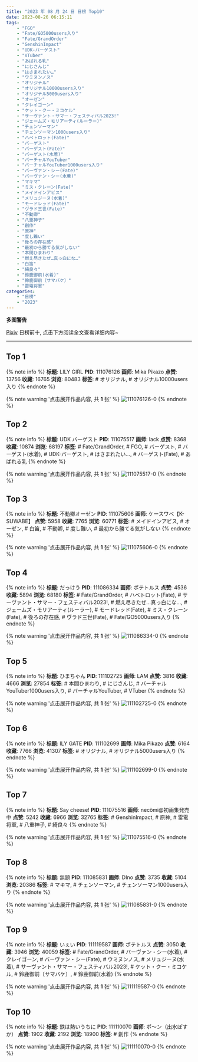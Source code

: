 ```yaml
---
title: "2023 年 08 月 24 日 日榜 Top10"
date: 2023-08-26 06:15:11
tags:
    - "FGO"
    - "Fate/GO5000users入り"
    - "Fate/GrandOrder"
    - "GenshinImpact"
    - "UDK-バーゲスト"
    - "VTuber"
    - "あばれる乳"
    - "にじさんじ"
    - "はさまれたい…"
    - "ウミヌンノス"
    - "オリジナル"
    - "オリジナル10000users入り"
    - "オリジナル5000users入り"
    - "オーゼン"
    - "クレイゴーン"
    - "ケット・クー・ミコケル"
    - "サーヴァント・サマー・フェスティバル2023!"
    - "ジェームズ・モリアーティ(ルーラー)"
    - "チェンソーマン"
    - "チェンソーマン1000users入り"
    - "ハベトロット(Fate)"
    - "バーゲスト"
    - "バーゲスト(Fate)"
    - "バーゲスト(水着)"
    - "バーチャルYouTuber"
    - "バーチャルYouTuber1000users入り"
    - "バーヴァン・シー(Fate)"
    - "バーヴァン・シー(水着)"
    - "マキマ"
    - "ミス・クレーン(Fate)"
    - "メイドインアビス"
    - "メリュジーヌ(水着)"
    - "モードレッド(Fate)"
    - "ヴラド三世(Fate)"
    - "不動卿"
    - "八重神子"
    - "創作"
    - "原神"
    - "度し難い"
    - "後ろの存在感"
    - "最初から勝てる気がしない"
    - "本間ひまわり"
    - "燃え尽きたぜ…真っ白にな…"
    - "白笛"
    - "綺良々"
    - "鈴鹿御前(水着)"
    - "鈴鹿御前〔サマバケ〕"
    - "雷電将軍"
categories:
    - "日榜"
    - "2023"
---
```


<i class="fa fa-triangle-exclamation"></i>**多图警告**<i class="fa fa-triangle-exclamation"></i>

[Pixiv](https://www.pixiv.net/) 日榜前十, 点击下方阅读全文查看详细内容~

<!-- more -->

---

## Top 1

{% note info %}
**标题**: LILY GIRL
**PID**: 111076126 **画师**: Mika Pikazo
**点赞**: 13756 **收藏**: 16765 **浏览**: 80483
**标签**: # オリジナル, # オリジナル10000users入り
{% endnote %}

{% note warning '点击展开作品内容, 共 **1** 张' %}
![111076126-0](https://i.pixiv.re/img-original/img/2023/08/23/00/12/23/111076126_p0.jpg)
{% endnote %}

## Top 2

{% note info %}
**标题**: UDK バーゲスト
**PID**: 111075517 **画师**: lack
**点赞**: 8368 **收藏**: 10874 **浏览**: 68197
**标签**: # Fate/GrandOrder, # FGO, # バーゲスト, # バーゲスト(水着), # UDK-バーゲスト, # はさまれたい…, # バーゲスト(Fate), # あばれる乳
{% endnote %}

{% note warning '点击展开作品内容, 共 **1** 张' %}
![111075517-0](https://i.pixiv.re/img-original/img/2023/08/23/00/00/42/111075517_p0.png)
{% endnote %}

## Top 3

{% note info %}
**标题**: 不動卿オーゼン
**PID**: 111075606 **画师**: ケースワベ【K-SUWABE】
**点赞**: 5958 **收藏**: 7765 **浏览**: 60771
**标签**: # メイドインアビス, # オーゼン, # 白笛, # 不動卿, # 度し難い, # 最初から勝てる気がしない
{% endnote %}

{% note warning '点击展开作品内容, 共 **1** 张' %}
![111075606-0](https://i.pixiv.re/img-original/img/2023/08/23/00/01/23/111075606_p0.jpg)
{% endnote %}

## Top 4

{% note info %}
**标题**: だっけう
**PID**: 111086334 **画师**: ポテトルス
**点赞**: 4536 **收藏**: 5894 **浏览**: 68180
**标签**: # Fate/GrandOrder, # ハベトロット(Fate), # サーヴァント・サマー・フェスティバル2023!, # 燃え尽きたぜ…真っ白にな…, # ジェームズ・モリアーティ(ルーラー), # モードレッド(Fate), # ミス・クレーン(Fate), # 後ろの存在感, # ヴラド三世(Fate), # Fate/GO5000users入り
{% endnote %}

{% note warning '点击展开作品内容, 共 **1** 张' %}
![111086334-0](https://i.pixiv.re/img-original/img/2023/08/23/12/08/38/111086334_p0.jpg)
{% endnote %}

## Top 5

{% note info %}
**标题**: ひまちゃん
**PID**: 111102725 **画师**: LAM
**点赞**: 3816 **收藏**: 4666 **浏览**: 27854
**标签**: # 本間ひまわり, # にじさんじ, # バーチャルYouTuber1000users入り, # バーチャルYouTuber, # VTuber
{% endnote %}

{% note warning '点击展开作品内容, 共 **1** 张' %}
![111102725-0](https://i.pixiv.re/img-original/img/2023/08/24/00/00/31/111102725_p0.jpg)
{% endnote %}

## Top 6

{% note info %}
**标题**: ILY GATE
**PID**: 111102699 **画师**: Mika Pikazo
**点赞**: 6164 **收藏**: 7766 **浏览**: 41307
**标签**: # オリジナル, # オリジナル5000users入り
{% endnote %}

{% note warning '点击展开作品内容, 共 **1** 张' %}
![111102699-0](https://i.pixiv.re/img-original/img/2023/08/24/00/00/20/111102699_p0.jpg)
{% endnote %}

## Top 7

{% note info %}
**标题**: Say cheese!
**PID**: 111075516 **画师**: necömi@初画集発売中
**点赞**: 5242 **收藏**: 6966 **浏览**: 32765
**标签**: # GenshinImpact, # 原神, # 雷電将軍, # 八重神子, # 綺良々
{% endnote %}

{% note warning '点击展开作品内容, 共 **1** 张' %}
![111075516-0](https://i.pixiv.re/img-original/img/2023/08/23/00/00/41/111075516_p0.png)
{% endnote %}

## Top 8

{% note info %}
**标题**: 無題
**PID**: 111085831 **画师**: DIno
**点赞**: 3735 **收藏**: 5104 **浏览**: 20386
**标签**: # マキマ, # チェンソーマン, # チェンソーマン1000users入り
{% endnote %}

{% note warning '点击展开作品内容, 共 **1** 张' %}
![111085831-0](https://i.pixiv.re/img-original/img/2023/08/23/11/44/40/111085831_p0.jpg)
{% endnote %}

## Top 9

{% note info %}
**标题**: いぇい
**PID**: 111119587 **画师**: ポテトルス
**点赞**: 3050 **收藏**: 3946 **浏览**: 40059
**标签**: # Fate/GrandOrder, # バーヴァン・シー(水着), # クレイゴーン, # バーヴァン・シー(Fate), # ウミヌンノス, # メリュジーヌ(水着), # サーヴァント・サマー・フェスティバル2023!, # ケット・クー・ミコケル, # 鈴鹿御前〔サマバケ〕, # 鈴鹿御前(水着)
{% endnote %}

{% note warning '点击展开作品内容, 共 **1** 张' %}
![111119587-0](https://i.pixiv.re/img-original/img/2023/08/24/18/02/15/111119587_p0.jpg)
{% endnote %}

## Top 10

{% note info %}
**标题**: 鉄は熱いうちに
**PID**: 111110070 **画师**: ポ～ン（出水ぽすか）
**点赞**: 1902 **收藏**: 2192 **浏览**: 18900
**标签**: # 創作
{% endnote %}

{% note warning '点击展开作品内容, 共 **1** 张' %}
![111110070-0](https://i.pixiv.re/img-original/img/2023/08/24/07/30/00/111110070_p0.jpg)
{% endnote %}
